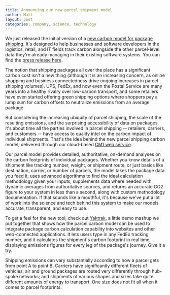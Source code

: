 ```yaml
---
title: Announcing our new parcel shipment model
author: Matt
layout: post
categories: company, science, technology
---
```


We just released the initial version of a [new carbon model for package shipping](http://carbon.brighterplanet.com/models/shipment).  It's designed to help businesses and software developers in the logistics, retail, and IT fields track carbon alongside the other parcel-level data they're already managing in their existing software systems.  You can find the [press release here](http://attachments.brighterplanet.com/press_items/local_copies/75/original/parcel_shipment_press_release.pdf?1294940137).

<!-- more start -->

The notion that shipping packages all over the place has a significant carbon cost isn't a new thing (although it is an increasing concern, as online shopping and business connectedness drive ongoing increases in parcel shipping volumes).  UPS, FedEx, and now even the Postal Service are many years into a healthy rivalry over low-carbon transport, and some retailers have even started offering green shipping options where shoppers pay a lump sum for carbon offsets to neutralize emissions from an average package.

But considering the increasing ubiquity of parcel shipping, the scale of the resulting emissions, and the surprising accessibility of data on packages, it's about time all the parties involved in parcel shipping -- retailers, carriers, and customers -- have access to quality intel on the carbon impact of individual shipments.  That's the idea behind the new parcel shipping carbon model, delivered through our cloud-based [CM1 web service](http://carbon.brighterplanet.com/).

Our parcel model provides detailed, authoritative, on-demand analyses on the carbon footprints of individual packages.  Whether you know details of a shipment like tracking number, weight, or shipment route, or just basics like destination, carrier, or number of parcels, the model takes the package data you feed it, uses advanced algorithms to find the ideal calculation methodology given your inputs, supplements data where needed with dynamic averages from authoritative sources, and returns an accurate CO2 figure to your system in less than a second, along with custom methodology documentation.  If that sounds like a mouthful, it's because we've put a lot of work into the science and tech behind this system to make our models accurate, transparent, and easy to use.

To get a feel for the new tool, check out [Yaktrak](http://yaktrak.org/), a little demo mashup we put together that shows how the parcel carbon model can be used to integrate package carbon calculation capability into websites and other web-connected applications.  It lets users type in any FedEx tracking number, and it calculates the shipment's carbon footprint in real time, displaying emissions figures for every leg of the package's journey.  Give it a try.

Shipping emissions can vary substantially according to how a parcel gets from point A to point B.  Carriers have significantly different fleets of vehicles; air and ground packages are routed very differently through hub-spoke networks; and shipments of various shapes and sizes take quite different amounts of energy to transport.  One size does not fit all when it comes to parcel footprints.

<!-- more end -->
